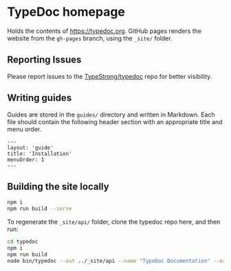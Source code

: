 # TypeDoc homepage

Holds the contents of https://typedoc.org.
GitHub pages renders the website from the `gh-pages` branch, using the `_site/` folder.

## Reporting Issues

Please report issues to the [TypeStrong/typedoc](https://github.com/TypeStrong/typedoc) repo for better visibility.

## Writing guides

Guides are stored in the `guides/` directory and written in Markdown. Each file should contain the following header section with an appropriate title and menu order.

```
---
layout: 'guide'
title: 'Installation'
menuOrder: 1
---
```

## Building the site locally

```bash
npm i
npm run build --serve
```

To regenerate the `_site/api/` folder, clone the typedoc repo here, and then run:

```bash
cd typedoc
npm i
npm run build
node bin/typedoc --out ../_site/api --name "TypeDoc Documentation" --excludeExternals src/index.ts
```
